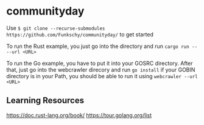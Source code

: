 # communityday

Use ```$ git clone --recurse-submodules https://github.com/Funkschy/communityday/``` to get started

To run the Rust example, you just go into the directory and run ```cargo run -- --url <URL>```

To run the Go example, you have to put it into your GOSRC directory. After that, just go into the webcrawler direcory and run ```go install``` if your GOBIN directory is in your Path, you should be able to run it using ```webcrawler --url <URL>```

## Learning Resources

https://doc.rust-lang.org/book/
https://tour.golang.org/list

